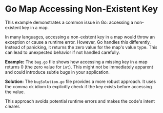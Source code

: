 # Go Map Accessing Non-Existent Key

This example demonstrates a common issue in Go: accessing a non-existent key in a map.

In many languages, accessing a non-existent key in a map would throw an exception or cause a runtime error. However, Go handles this differently.  Instead of panicking, it returns the zero value for the map's value type.  This can lead to unexpected behavior if not handled carefully.

**Example:**
The `bug.go` file shows how accessing a missing key in a map returns 0 (the zero value for `int`). This might not be immediately apparent and could introduce subtle bugs in your application.

**Solution:**
The `bugSolution.go` file provides a more robust approach. It uses the comma ok idiom to explicitly check if the key exists before accessing the value.

This approach avoids potential runtime errors and makes the code's intent clearer.
